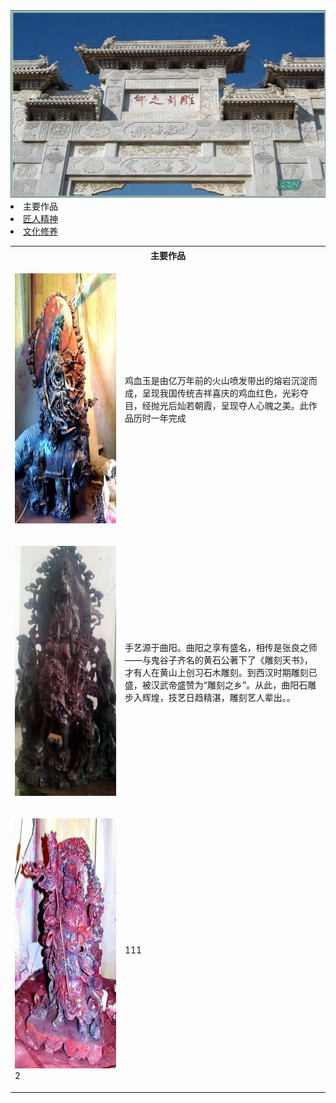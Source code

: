 <html>
<head>
<meta charset="utf-8"/>
         
	      	
<img src="https://github.com/liruida/cangku1/blob/master/5.jpg?raw=true" width="1400px" height="300px">
<li>主要作品</li>
<li><a href="#">匠人精神</a></li>
<li><a href="#">文化修养</a></li>
<table>
<tr>
<th colspan="2">主要作品</th>
</tr>
<tr>
<td><p> <img src="https://github.com/liruida/cangku1/blob/master/3.jpg?raw=true" width="800" height="400" /></p>
</td>
<td>鸡血玉是由亿万年前的火山喷发带出的熔岩沉淀而成，呈现我国传统吉祥喜庆的鸡血红色，光彩夺目，经抛光后灿若朝霞，呈现夺人心魄之美。此作品历时一年完成</td>
</tr>

<tr>
<td><p> <img src="https://github.com/liruida/cangku1/blob/master/1.jpg?raw=true" width="800" height="400" /></p>
</td>
<td>手艺源于曲阳。曲阳之享有盛名，相传是张良之师——与鬼谷子齐名的黄石公著下了《雕刻天书》，才有人在黄山上创习石木雕刻。到西汉时期雕刻已盛，被汉武帝盛赞为“雕刻之乡”。从此，曲阳石雕步入辉煌，技艺日趋精湛，雕刻艺人辈出。。</td>
</tr>
<tr>
<td><p> <img src="https://github.com/liruida/cangku1/blob/master/4.jpg?raw=true" width="800" height="400" />2</p>
</td>
<td>111</td>
</tr>

					
      
      
  </body>
</html>
